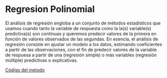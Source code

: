 # Regresion Polinomial

El análisis de regresión engloba a un conjunto de métodos estadísticos que usamos cuando tanto la variable de respuesta como la la(s) variable(s) predictiva(s) son contínuas y queremos predecir valores de la primera en función de valores observados de las segundas. En esencia, el análisis de regresión consiste en ajustar un modelo a los datos, estimando coeficientes a partir de las observaciones, con el fin de predecir valores de la variable de respuesa a partir de una (regresión simple) o más variables (regresión múltiple) predictivas o explicativas.

[Código del metodo](https://github.com/Azazyro/Metodos-Numericos-/blob/master/Regresion%20Polinomial/Codigo%20de%20Regresion%20Polinomial.py)
